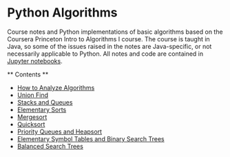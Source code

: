 # Python Algorithms

Course notes and Python implementations of basic algorithms based on the Coursera Princeton Intro to Algorithms I course. The course is taught in Java, so some of the issues raised in the notes are Java-specific, or not necessarily applicable to Python. All notes and code are contained in [Jupyter notebooks](https://jupyter.org/).

** Contents **

- [How to Analyze Algorithms](./AnalysisOfAlgorithms.ipynb)
- [Union Find](./UnionFind/unionFind.ipynb)
- [Stacks and Queues](./StacksAndQueues/StacksAndQueues.ipynb)
- [Elementary Sorts](./ElementarySorts/ElementarySorts.ipynb)
- [Mergesort](./Mergesort/Mergesort.ipynb)
- [Quicksort](./Quicksort/Quicksort.ipynb)
- [Priority Queues and Heapsort](./PriorityQueues/PriorityQueues.ipynb)
- [Elementary Symbol Tables and Binary Search Trees](./ElementarySymbolTablesBST/ElemSymbolTablesBST.ipynb)
- [Balanced Search Trees](./BalancedSearchTrees/BalancedSearchTrees.ipynb)
<!--
- [Hash Tables]()
-->


